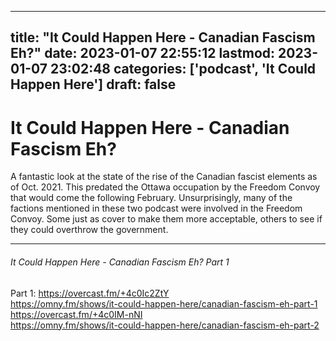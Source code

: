 
---
title: "It Could Happen Here - Canadian Fascism Eh?"
date: 2023-01-07 22:55:12
lastmod: 2023-01-07 23:02:48
categories: ['podcast', 'It Could Happen Here']
draft: false
---


# It Could Happen Here - Canadian Fascism Eh?
A fantastic look at the state of the rise of the Canadian fascist elements as of Oct. 2021. This predated the Ottawa occupation by the Freedom Convoy that would come the following February. Unsurprisingly, many of the factions mentioned in these two podcast were involved in the Freedom Convoy. Some just as cover to make them more acceptable, others to see if they could overthrow the government.

- - -
###### It Could Happen Here - Canadian Fascism Eh? Part 1

Part 1:
https://overcast.fm/+4c0Ic2ZtY  
https://omny.fm/shows/it-could-happen-here/canadian-fascism-eh-part-1
https://overcast.fm/+4c0IM-nNI  
https://omny.fm/shows/it-could-happen-here/canadian-fascism-eh-part-2

<!-- #public #podcast #It Could Happen Here# -->

<!-- {BearID:AFAF144B-78DE-4492-9F1C-040A419C38DF-28016-00002D980E5ED77C} -->

